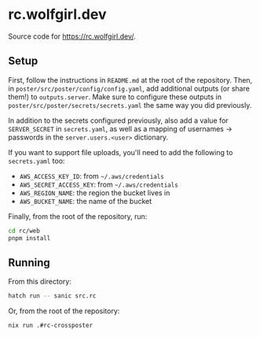 # rc.wolfgirl.dev

Source code for <https://rc.wolfgirl.dev/>.

## Setup

First, follow the instructions in `README.md` at the root of the repository.
Then, in `poster/src/poster/config/config.yaml`, add additional outputs (or
share them!) to `outputs.server`. Make sure to configure these outputs in
`poster/src/poster/secrets/secrets.yaml` the same way you did previously.

In addition to the secrets configured previously, also add a value for
`SERVER_SECRET` in `secrets.yaml`, as well as a mapping of usernames ->
passwords in the `server.users.<user>` dictionary.

If you want to support file uploads, you'll need to add the following to
`secrets.yaml` too:

- `AWS_ACCESS_KEY_ID`: from `~/.aws/credentials`
- `AWS_SECRET_ACCESS_KEY`: from `~/.aws/credentials`
- `AWS_REGION_NAME`: the region the bucket lives in
- `AWS_BUCKET_NAME`: the name of the bucket

Finally, from the root of the repository, run:

```bash
cd rc/web
pnpm install
```

## Running

From this directory:

```bash
hatch run -- sanic src.rc
```

Or, from the root of the repository:

```bash
nix run .#rc-crossposter
```
